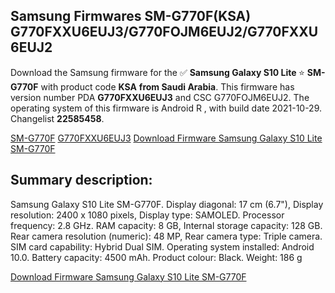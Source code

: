 <h2>Samsung Firmwares SM-G770F(KSA) G770FXXU6EUJ3/G770FOJM6EUJ2/G770FXXU6EUJ2</h2>
Download the Samsung firmware for the ✅ <strong>Samsung Galaxy S10 Lite </strong> ⭐ <strong>SM-G770F</strong> with product code <strong>KSA</strong> <strong> from Saudi Arabia</strong>. This firmware has version number PDA <strong>G770FXXU6EUJ3</strong> and CSC G770FOJM6EUJ2. The operating system of this firmware is Android R , with build date 2021-10-29. Changelist <strong>22585458</strong>.


[SM-G770F](https://samfirm.shop/samsung/model/SM-G770F)
[G770FXXU6EUJ3](https://samfirm.shop/samsung/pda/G770FXXU6EUJ3)
[Download Firmware Samsung Galaxy S10 Lite SM-G770F](https://samfirm.shop/samsung/firmware/469998)
<h2>Summary description:</h2>
<p>Samsung Galaxy S10 Lite SM-G770F. Display diagonal: 17 cm (6.7"), Display resolution: 2400 x 1080 pixels, Display type: SAMOLED. Processor frequency: 2.8 GHz. RAM capacity: 8 GB, Internal storage capacity: 128 GB. Rear camera resolution (numeric): 48 MP, Rear camera type: Triple camera. SIM card capability: Hybrid Dual SIM. Operating system installed: Android 10.0. Battery capacity: 4500 mAh. Product colour: Black. Weight: 186 g</p>


[Download Firmware Samsung Galaxy S10 Lite SM-G770F](https://samfirm.shop/samsung/firmware/469998)
